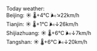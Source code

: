 Today weather:  
Beijing: ☀️ 🌡️+4°C 🌬️↘22km/h  
Tianjin: ☀️ 🌡️+1°C 🌬️↓26km/h  
Shijiazhuang: ☀️ 🌡️+6°C 🌬️↓7km/h  
Tangshan: ☀️ 🌡️+6°C 🌬️↓20km/h  
